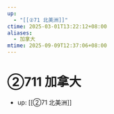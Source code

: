 ```yaml
---
up:
  - "[[②71 北美洲]]"
ctime: 2025-03-01T13:22:12+08:00
aliases:
  - 加拿大
mtime: 2025-09-09T12:37:06+08:00
---
```


# ②711 加拿大

- up: [[②71 北美洲]]
